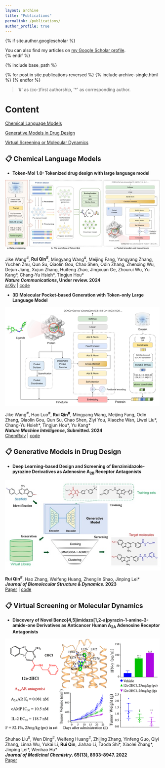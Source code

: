 ```yaml
---
layout: archive
title: "Publications"
permalink: /publications/
author_profile: true
---
```


{% if site.author.googlescholar %}
  <div class="wordwrap">You can also find my articles on <a href="https://scholar.google.com/citations?user=XfIWfBcAAAAJ">my Google Scholar profile</a>.</div>
{% endif %}

{% include base_path %}

{% for post in site.publications reversed %}
  {% include archive-single.html %}
{% endfor %}

> '#' as (co-)first authorship, '*' as corresponding author.

<h1>Content</h1>

[Chemical Language Models](#1)  

[Generative Models in Drug Design](#2)  

[Virtual Screening or Molecular Dynamics](#3)

<p id="1"></p> 

<h2>📋 Chemical Language Models</h2>

* **Token-Mol 1.0: Tokenized drug design with large language model**

![](/images/Token-Mol.jpg)  

  Jike Wang<sup>#</sup>, **Rui Qin<sup>#</sup>**, Mingyang Wang<sup>#</sup>, Meijing Fang, Yangyang Zhang, Yuchen Zhu, Qun Su, Qiaolin Gou, Chao Shen, Odin Zhang, Zhenxing Wu, Dejun Jiang, Xujun Zhang, Huifeng Zhao, Jingxuan Ge, Zhourui Wu, Yu Kang\*, Chang-Yu Hsieh\*, Tingjun Hou\*  
    ***Nature Communications*, Under review. 2024**  
    [arXiv](https://arxiv.org/abs/2407.07930) | [code](https://github.com/jkwang93/Token-Mol)  

* **3D Molecular Pocket-based Generation with Token-only Large Language Model**

![](/images/3DSMILESGPT.png)  

  Jike Wang<sup>#</sup>, Hao Luo<sup>#</sup>, **Rui Qin<sup>#</sup>**, Mingyang Wang, Meijing Fang, Odin Zhang, Qiaolin Gou, Qun Su, Chao Shen, Ziyi You, Xiaozhe Wan, Liwei Liu\*, Chang-Yu Hsieh\*, Tingjun Hou\*, Yu Kang\*  
    ***Nature Machine Intelligence*, Submitted. 2024**  
    [ChemRxiv](http://dx.doi.org/10.26434/chemrxiv-2024-0ckgt) | [code](https://github.com/ashipiling/GPT_3DSMILES)

<p id="2"></p> 

<h2>📋 Generative Models in Drug Design</h2>

* **Deep Learning-based Design and Screening of Benzimidazole-pyrazine Derivatives as Adenosine A<sub>2B</sub> Receptor Antagonists**

![](/images/tbsd_a_2295974_uf0001_c.jpg)  

  **Rui Qin<sup>#</sup>**, Hao Zhang, Weifeng Huang, Zhenglin Shao, Jinping Lei\*  
  ***Journal of Biomolecular Structure & Dynamics*. 2023**  
  [Paper](http://dx.doi.org/10.1080/07391102.2023.2295974) | [code](https://github.com/sorui-qin/A2BAR_Antagonists_Design)    

<p id="3"></p> 

<h2>📋 Virtual Screening or Molecular Dynamics</h2>

* **Discovery of Novel Benzo[4,5]imidazo[1,2-a]pyrazin-1-amine-3-amide-one Derivatives as Anticancer Human A<sub>2A</sub> Adenosine Receptor Antagonists**

![](/images/images_medium_jm2c00101_0015.gif)  

Shuhao Liu<sup>#</sup>, Wen Ding<sup>#</sup>, Weifeng Huang<sup>#</sup>, Zhijing Zhang, Yinfeng Guo, Qiyi Zhang, Linna Wu, Yukai Li, **Rui Qin**, Jiahao Li, Taoda Shi\*, Xiaolei Zhang\*, Jinping Lei\*, Wenhao Hu\*  
  ***Journal of Medicinal Chemistry*. 65(13), 8933–8947. 2022**  
  [Paper](https://doi.org/10.1021/acs.jmedchem.2c00101)


